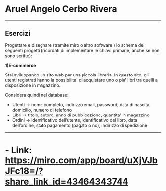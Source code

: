 # Aruel Angelo Cerbo Rivera
---
## Esercizi

Progettare e disegnare (tramite miro o altro software ) lo schema dei seguenti progetti (ricordati di implementare le chiavi primarie, anche se non sono scritte):

**1)E-commerce**



Stai sviluppando un sito web per una piccola libreria. In questo sito, gli utenti registrati hanno la possibilita' di acquistare uno o piu' libri tra quelli a disposizione in magazzino.

Considera quindi nel database:

- Utenti → nome completo, indirizzo email, password, data di nascita, domicilio, numero di telefono
- Libri → titolo, autore, anno di pubblicazione, quantita' in magazzino
- Ordini → identificativo dell’utente, identificativo del libro, data dell’ordine, stato pagamento (pagato o no), indirizzo di spedizione

--------------------------

# - Link: https://miro.com/app/board/uXjVJbJFc18=/?share_link_id=43464343744
